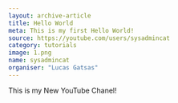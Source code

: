 ```yaml
---
layout: archive-article
title: Hello World
meta: This is my first Hello World!
source: https://youtube.com/users/sysadmincat
category: tutorials
image: 1.png
name: sysadmincat
organiser: "Lucas Gatsas"
---
```



This is my New YouTube Chanel! 
